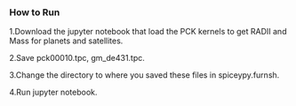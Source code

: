 ### How to Run

1.Download the jupyter notebook that load the PCK kernels to get RADII and Mass for planets and satellites.

2.Save pck00010.tpc, gm_de431.tpc.

3.Change the directory to where you saved these files in spiceypy.furnsh.

4.Run jupyter notebook.
